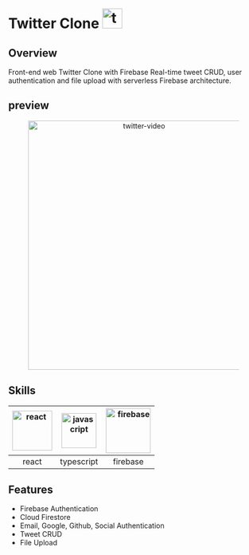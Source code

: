 # Twitter Clone <img src="https://firebasestorage.googleapis.com/v0/b/resume-be9ab.appspot.com/o/twitter.png?alt=media&token=e6a69fdc-c81e-47ec-ab50-9fa9e148dbcc"  alt="twitter" height="40px" width="40px">

## Overview

Front-end web Twitter Clone with Firebase
Real-time tweet CRUD, user authentication and file upload with serverless Firebase architecture.

## preview

<figure>
<p align="center">
    <img src="https://firebasestorage.googleapis.com/v0/b/resume-be9ab.appspot.com/o/twittervideo.gif?alt=media&token=817b693a-4158-4cf4-94d0-72882223c4fd" alt="twitter-video" width="450px"  height="500px"></p>
</figure>

## Skills

| <img src="https://firebasestorage.googleapis.com/v0/b/resume-be9ab.appspot.com/o/react.png?alt=media&token=5a6af3f6-91b1-4480-899c-c129b880bf24" alt="react" width="80px" > | <img src="https://firebasestorage.googleapis.com/v0/b/resume-be9ab.appspot.com/o/javascript.png?alt=media&token=92245f67-4622-4c7e-9e9d-461c2c701627" alt="javascript" width="70px" > | <img src="https://firebasestorage.googleapis.com/v0/b/resume-be9ab.appspot.com/o/firebase1.png?alt=media&token=d5d3857f-f6db-457a-88bb-9907d05b9120" alt="firebase" width="90px" > |
| --------------------------------------------------------------------------------------------------------------------------------------------------------------------------- | :-----------------------------------------------------------------------------------------------------------------------------------------------------------------------------------: | ---------------------------------------------------------------------------------------------------------------------------------------------------------------------------------: |
| <div align="center">react</div>                                                                                                                                             |                                                                         <div align="center">typescript </div>                                                                         |                                                                                                                                                <div align="center"> firebase</div> |

## Features

-   Firebase Authentication
-   Cloud Firestore
-   Email, Google, Github, Social Authentication
-   Tweet CRUD
-   File Upload
